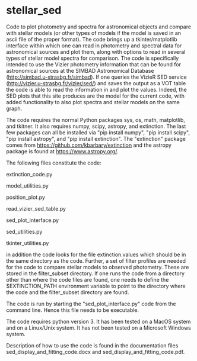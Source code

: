 # stellar_sed
Code to plot photometry and spectra for astronomical objects and compare with stellar models (or other types of models if the model is saved in an ascii file of the proper format).  The code brings up a tkinter/matplotlib interface within which one can read in photometry and spectral data for astronomical sources and plot them, along with options to read in several types of stellar model spectra for comparison.  The code is specifically intended to use the Vizier photometry information that can be found for astronomical sources at the SIMBAD Astronomical Database (http://simbad.u-strasbg.fr/simbad).  If one queries the VizieR SED service (http://vizier.u-strasbg.fr/vizier/sed/) and saves the output as a VOT table the code is able to read the information in and plot the values.  Indeed, the SED plots that this site produces are the model for the current code, with added functionality to also plot spectra and stellar models on the same graph.

The code requires the normal Python packages sys, os, math, matplotlib, and tkitner.  It also requires numpy, scipy, astropy, and extinction.  The last few packages can all be installed via "pip install numpy", "pip install scipy", "pip install astropy", and "pip install extinction".  The "extinction" package comes from https://github.com/kbarbary/extinction and the astropy package is found at https://www.astropy.org/.

The following files constitute the code:

extinction_code.py

model_utilities.py

position_plot.py

read_vizier_sed_table.py

sed_plot_interface.py

sed_utilities.py

tkinter_utilities.py

in addition the code looks for the file extinction.values which should be in the same directory as the code.  Further, a set of filter profiles are needed for the code to compare stellar models to observed photometry.  These are stored in the filter_subset directory.  If one runs the code from a directory other than where the code files are found, one needs to define the $EXTINCTION_PATH environment variable to point to the directory where the code and the filter_subset directory are found.

The code is run by starting the "sed_plot_interface.py" code from the command line.  Hence this file needs to be executable.  

The code requires python version 3.  It has been tested on a MacOS system and on a Linux/Unix system.  It has not been tested on a Microsoft Windows system.

Description of how to use the code is found in the documentation files sed_display_and_fitting_code.docx and sed_display_and_fitting_code.pdf.

